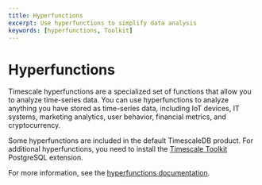 ```yaml
---
title: Hyperfunctions
excerpt: Use hyperfunctions to simplify data analysis
keywords: [hyperfunctions, Toolkit]
---
```


# Hyperfunctions

Timescale hyperfunctions are a specialized set of functions that allow you to
analyze time-series data. You can use hyperfunctions to analyze anything you
have stored as time-series data, including IoT devices, IT systems, marketing
analytics, user behavior, financial metrics, and cryptocurrency.

Some hyperfunctions are included in the default TimescaleDB product. For
additional hyperfunctions, you need to install the
[Timescale Toolkit][install-toolkit] PostgreSQL extension.

For more information, see the [hyperfunctions
documentation][hyperfunctions-howto].

<HyperfunctionTable
    includeExperimental
/>

[hyperfunctions-howto]: /use-timescale/:currentVersion:/hyperfunctions/
[install-toolkit]: /use-timescale/:currentVersion:/hyperfunctions/install-toolkit/
